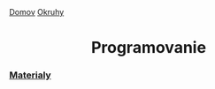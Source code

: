 <div align="center">
<div align="left">
    <a href="/README.md">Domov</a>
    <a href="../OKRUHY.md#programovanie">Okruhy</a>
</div>

# Programovanie

</div>

### [Materialy](https://drive.google.com/drive/folders/1-R0QweppWve7l7rt23FboOdxdV9U58OT?usp=sharing)